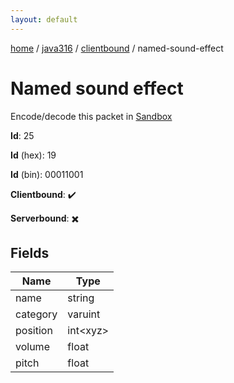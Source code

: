 ```yaml
---
layout: default
---
```


[home](/)  /  [java316](/protocol/java316)  /  [clientbound](/protocol/java316/clientbound)  /  named-sound-effect

# Named sound effect

Encode/decode this packet in [Sandbox](../../../sandbox/java316#Clientbound.NamedSoundEffect)

**Id**: 25

**Id** (hex): 19

**Id** (bin): 00011001

**Clientbound**: ✔️

**Serverbound**: ✖️

## Fields

Name | Type
---|---
name | string
category | varuint
position | int&lt;xyz&gt;
volume | float
pitch | float
